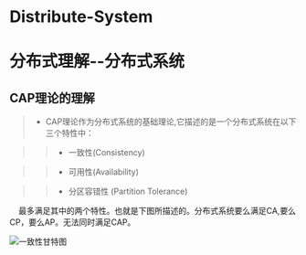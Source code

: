 # Distribute-System
# 分布式理解--分布式系统

## CAP理论的理解

> + CAP理论作为分布式系统的基础理论,它描述的是一个分布式系统在以下三个特性中：

>> + 一致性(Consistency)

>> + 可用性(Availability)

>> + 分区容错性 (Partition Tolerance)

&nbsp;&nbsp;&nbsp;&nbsp;最多满足其中的两个特性。也就是下图所描述的。分布式系统要么满足CA,要么CP，要么AP。无法同时满足CAP。

![一致性甘特图]()
